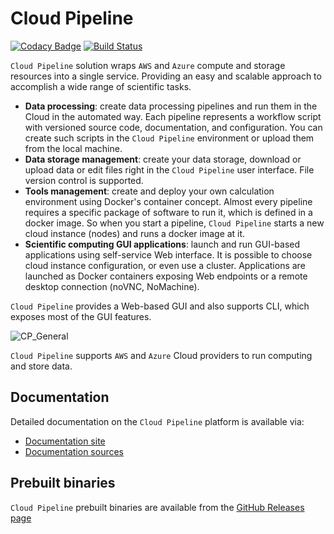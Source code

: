 # Cloud Pipeline

[![Codacy Badge](https://api.codacy.com/project/badge/Grade/2d8f9c0c32814e6ca6669226c565c6e0)](https://app.codacy.com/app/sidoruka/cloud-pipeline?utm_source=github.com&utm_medium=referral&utm_content=epam/cloud-pipeline&utm_campaign=Badge_Grade_Dashboard)
[![Build Status](https://travis-ci.org/epam/cloud-pipeline.svg?branch=develop)](https://travis-ci.org/epam/cloud-pipeline)

`Cloud Pipeline` solution wraps `AWS` and `Azure` compute and storage resources into a single service. Providing an easy and scalable approach to accomplish a wide range of scientific tasks.

- **Data processing**: create data processing pipelines and run them in the Cloud in the automated way. Each pipeline represents a workflow script with versioned source code, documentation, and configuration. You can create such scripts in the `Cloud Pipeline` environment or upload them from the local machine.
- **Data storage management**: create your data storage, download or upload data or edit files right in the `Cloud Pipeline` user interface. File version control is supported.
- **Tools management**: create and deploy your own calculation environment using Docker's container concept. Almost every pipeline requires a specific package of software to run it, which is defined in a docker image. So when you start a pipeline, `Cloud Pipeline` starts a new cloud instance (nodes) and runs a docker image at it.
- **Scientific computing GUI applications**: launch and run GUI-based applications using self-service Web interface. It is possible to choose cloud instance configuration, or even use a cluster. Applications are launched as Docker containers exposing Web endpoints or a remote desktop connection (noVNC, NoMachine).

`Cloud Pipeline` provides a Web-based GUI and also supports CLI, which exposes most of the GUI features.

![CP_General](docs/md/attachments/cloud-pipeline-gui.png)

`Cloud Pipeline` supports `AWS` and `Azure` Cloud providers to run computing and store data.

## Documentation

Detailed documentation on the `Cloud Pipeline` platform is available via:
* [Documentation site](https://epam.github.io/cloud-pipeline/)
* [Documentation sources](docs/README.md)

## Prebuilt binaries

`Cloud Pipeline` prebuilt binaries are available from the [GitHub Releases page](https://github.com/epam/cloud-pipeline/releases)
